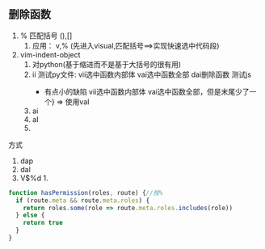 ## 删除函数
1. % 匹配括号 (),[]
      1. 应用： v,% (先进入visual,匹配括号==>实现快速选中代码段)
2. vim-indent-object
      1. 对python(基于缩进而不是基于大括号的很有用)
      2. <operator>ii
            测试py文件: vii选中函数内部体
                        vai选中函数全部
                        dai删除函数
            测试js
            * 有点小的缺陷
                        vii选中函数内部体
                        vai选中函数全部，但是末尾少了一个} => 使用vaI
      2. <operator>ai 
      2. <operator>aI
      3. 

方式
1. dap
2. dal
3. V$%d 
      1. 

```js
function hasPermission(roles, route) {//按%
  if (route.meta && route.meta.roles) {
    return roles.some(role => route.meta.roles.includes(role))
  } else {
    return true
  }
}
```

